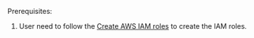 
Prerequisites:

1. User need to follow the [Create AWS IAM roles](https://cloud.google.com/anthos/clusters/docs/multi-cloud/aws/how-to/create-aws-iam-roles)
to create the IAM roles. 
